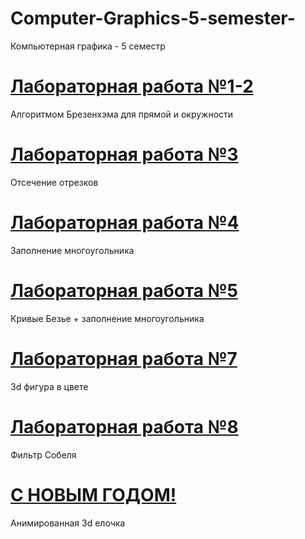 # Computer-Graphics-5-semester-
Компьютерная графика - 5 семестр

[Лабораторная работа №1-2](https://github.com/SerdukovaM/Computer-Graphics-5-semester-/tree/main/LR1-2)
=====================
Алгоритмом Брезенхэма для прямой и окружности

[Лабораторная работа №3](https://github.com/SerdukovaM/Computer-Graphics-5-semester-/tree/main/LR3)
=====================
Отсечение отрезков

[Лабораторная работа №4](https://github.com/SerdukovaM/Computer-Graphics-5-semester-/tree/main/LR4)
=====================
Заполнение многоугольника

[Лабораторная работа №5](https://github.com/SerdukovaM/Computer-Graphics-5-semester-/tree/main/LR5)
=====================
Кривые Безье + заполнение многоугольника

[Лабораторная работа №7](https://github.com/SerdukovaM/Computer-Graphics-5-semester-/tree/main/LR7)
=====================
3d фигура в цвете

[Лабораторная работа №8](https://github.com/SerdukovaM/Computer-Graphics-5-semester-/tree/main/LR8)
=====================
Фильтр Собеля

[С НОВЫМ ГОДОМ!](https://github.com/SerdukovaM/Computer-Graphics-5-semester-/tree/main/%D0%A1%20%D0%9D%D0%9E%D0%92%D0%AB%D0%9C%20%D0%93%D0%9E%D0%94%D0%9E%D0%9C!)
=====================
Анимированная 3d елочка
